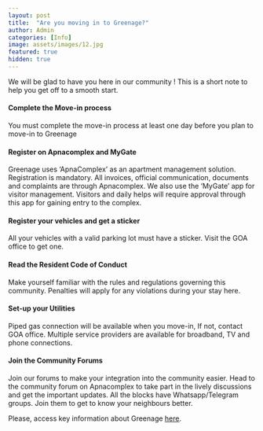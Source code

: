```yaml
---
layout: post
title:  "Are you moving in to Greenage?"
author: Admin
categories: [Info]
image: assets/images/12.jpg
featured: true
hidden: true
---
```


We will be glad to have you here in our community ! This is a short note to help you get off to a smooth start. 

#### Complete the Move-in process
You must complete the move-in process at least one day before you plan to move-in to Greenage

#### Register on Apnacomplex and MyGate
Greenage uses ‘ApnaComplex’ as an apartment management solution. Registration is mandatory. All invoices, official communication, documents and complaints are through Apnacomplex. We also use the ‘MyGate’ app for visitor management. Visitors and daily helps will require approval through this app for gaining entry to the complex. 

#### Register your vehicles and get a sticker
All your vehicles with a valid parking lot must have a sticker. Visit the GOA office to get one. 

#### Read the Resident  Code of Conduct 
Make yourself familiar with the rules and regulations governing this community. Penalties will apply for any violations during your stay here. 

#### Set-up your Utilities
Piped gas connection will be available when you move-in, If not, contact GOA office. Multiple service providers are available for broadband, TV and phone connections. 

#### Join the Community Forums 
Join our forums to make your integration into the community easier. Head to the community forum on Apnacomplex to take part in the lively discussions and get the important updates. All the blocks have Whatsapp/Telegram groups. Join them to get to know your neighbours better.

<p>Please, access key information about Greenage <a target="_blank" href="https://bit.ly/greenage-info">here</a>.</p>

```
